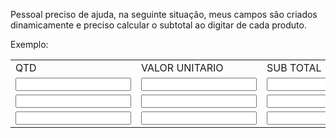 Pessoal preciso de ajuda, na seguinte situação, meus campos são criados dinamicamente e preciso calcular o subtotal ao digitar de cada produto.

Exemplo: 


<table>
  <tr>
    <td>QTD</td>
    <td>VALOR UNITARIO</td>
    <td>SUB TOTAL</td>
  </tr>
  <tr>
    <td><input type="text" name="qtd[]"/></td>
    <td><input type="text" name="valorunitario[]" /></td>
    <td><input type="text" name="valorsubtotal[]" /></td>
  </tr>
  <tr>
    <td><input type="text" name="qtd[]" /></td>
    <td><input type="text" name="valorunitario[]" /></td>
    <td><input type="text" name="valorsubtotal[]" /></td>
  </tr>
  <tr>
    <td><input type="text" name="qtd[]" /></td>
    <td><input type="text" name="valorunitario[]" /></td>
    <td><input type="text" name="valorsubtotal[]" /></td>
  </tr>
</table>